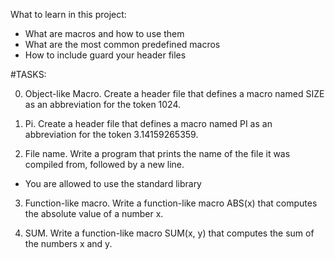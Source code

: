 What to learn in this project:
 - What are macros and how to use them
 - What are the most common predefined macros
 - How to include guard your header files

#TASKS:

0. Object-like Macro.
Create a header file that defines a macro named SIZE as an abbreviation for the token 1024.

1. Pi.
Create a header file that defines a macro named PI as an abbreviation for the token 3.14159265359.

2. File name.
Write a program that prints the name of the file it was compiled from, followed by a new line.
 - You are allowed to use the standard library

3. Function-like macro.
Write a function-like macro ABS(x) that computes the absolute value of a number x.

4. SUM.
Write a function-like macro SUM(x, y) that computes the sum of the numbers x and y.
